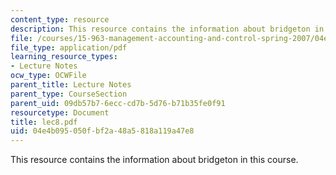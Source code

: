 ```yaml
---
content_type: resource
description: This resource contains the information about bridgeton in this course.
file: /courses/15-963-management-accounting-and-control-spring-2007/04e4b095050fbf2a48a5818a119a47e8_lec8.pdf
file_type: application/pdf
learning_resource_types:
- Lecture Notes
ocw_type: OCWFile
parent_title: Lecture Notes
parent_type: CourseSection
parent_uid: 09db57b7-6ecc-cd7b-5d76-b71b35fe0f91
resourcetype: Document
title: lec8.pdf
uid: 04e4b095-050f-bf2a-48a5-818a119a47e8
---
```

This resource contains the information about bridgeton in this course.

